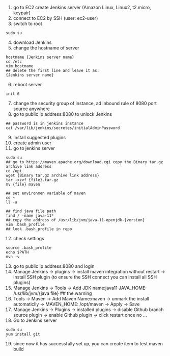 1. go to EC2 create Jenkins server (Amazon Linux, Linux2, t2.micro, keypair)
2. connect to EC2 by SSH (user: ec2-user)
3. switch to root
```
sudo su
```
4. download Jenkins
5. change the hostname of server
```
hostname {Jenkins server name}
cd /etc
vim hostname
## delete the first line and leave it as:
{Jenkins server name}
```

6. reboot server
```
init 6
```
7. change the security group of instance, ad inbound rule of 8080 port source anywhere
8. go to public ip address:8080 to unlock Jenkins
```
## password is in jenkins instance
cat /var/lib/jenkins/secretes/initialAdminPassword
```
9. Install suggested plugins
10. create admin user
11. go to jenkins server
```
sudo su
## go to https://maven.apache.org/download.cgi copy the Binary tar.gz archive link address
cd /opt
wget {Binary tar.gz archive link address}
tar -xzvf {file}.tar.gz
mv {file} maven

## set environmen variable of maven
cd ~
ll -a

## find java file path
find / -name java-11*
## copy the address of /usr/lib/jvm/java-11-openjdk-{version}
vim .bash_profile
## look .bash_profile in repo
```
12. check settings
```
source .bash_profile
echo $PATH
mvn -v
```
13. go to public ip address:8080 and login
14. Manage Jenkins -> plugins ->  install maven integration without restart -> install SSH plugin (to ensure the SSH connect you can install all SSH plugins)
15. Manage Jenkins -> Tools -> Add JDK name:java11  JAVA_HOME: /usr/lib/jvm/{java file} ## the warning
16. Tools -> Maven -> Add Maven Name:maven -> unmark the install automaticlly -> MAVEN_HOME: /opt/maven    ->  Apply  ->  Save
17. Manage Jenkins -> Plugins -> installed plugins -> disable Github branch source plugin -> enable Github plugin -> click restart once no ...
18. Go to Jenkins server
```
sudo su
yum install git
```
19. since now it has successfully set up, you can create item to test maven build